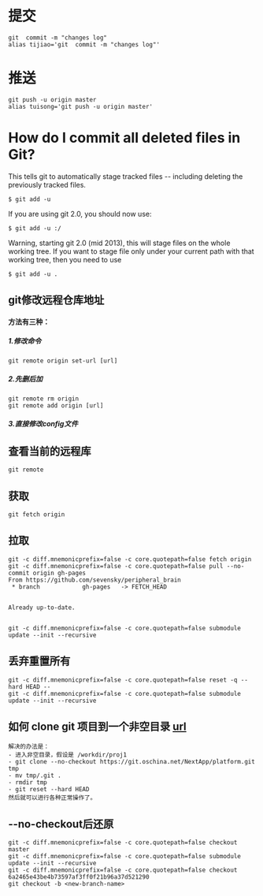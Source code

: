 提交
=
    git  commit -m "changes log"
    alias tijiao='git  commit -m "changes log"'
推送
=
    git push -u origin master
    alias tuisong='git push -u origin master'

How do I commit all deleted files in Git?
=
This tells git to automatically stage tracked files
-- including deleting the previously tracked files.

    $ git add -u

If you are using git 2.0, you should now use:

    $ git add -u :/

Warning, starting git 2.0 (mid 2013),
this will stage files on the whole working tree.
If you want to stage file only under your current path with that working tree,
then you need to use

    $ git add -u .

## git修改远程仓库地址
#### 方法有三种：
##### 1.修改命令
    git remote origin set-url [url]
##### 2.先删后加
    git remote rm origin
    git remote add origin [url]
##### 3.直接修改config文件

## 查看当前的远程库
    git remote

## 获取
    git fetch origin
## 拉取
    git -c diff.mnemonicprefix=false -c core.quotepath=false fetch origin
    git -c diff.mnemonicprefix=false -c core.quotepath=false pull --no-commit origin gh-pages
    From https://github.com/sevensky/peripheral_brain
     * branch            gh-pages   -> FETCH_HEAD


    Already up-to-date.


    git -c diff.mnemonicprefix=false -c core.quotepath=false submodule update --init --recursive

## 丢弃重置所有
    git -c diff.mnemonicprefix=false -c core.quotepath=false reset -q --hard HEAD --
    git -c diff.mnemonicprefix=false -c core.quotepath=false submodule update --init --recursive

## 如何 clone git 项目到一个非空目录 [url](http://www.oschina.net/question/54100_167919)
    解决的办法是：
    - 进入非空目录，假设是 /workdir/proj1
    - git clone --no-checkout https://git.oschina.net/NextApp/platform.git tmp
    - mv tmp/.git .
    - rmdir tmp
    - git reset --hard HEAD
    然后就可以进行各种正常操作了。

## --no-checkout后还原
    git -c diff.mnemonicprefix=false -c core.quotepath=false checkout master
    git -c diff.mnemonicprefix=false -c core.quotepath=false submodule update --init --recursive
    git -c diff.mnemonicprefix=false -c core.quotepath=false checkout 6a2465e43be4b73597af3ff0f21b96a37d521290
    git checkout -b <new-branch-name>